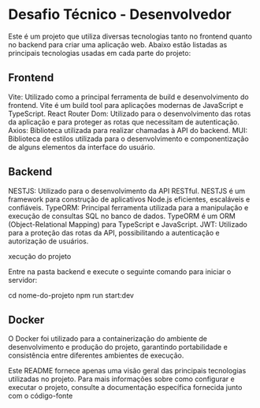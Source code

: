 <h1>Desafio Técnico - Desenvolvedor</h1>

Este é um projeto que utiliza diversas tecnologias tanto no frontend quanto no backend para criar uma aplicação web. Abaixo estão listadas as principais tecnologias usadas em cada parte do projeto:

<h2>Frontend</h2>

Vite: Utilizado como a principal ferramenta de build e desenvolvimento do frontend. Vite é um build tool para aplicações modernas de JavaScript e TypeScript.
React Router Dom: Utilizado para o desenvolvimento das rotas da aplicação e para proteger as rotas que necessitam de autenticação.
Axios: Biblioteca utilizada para realizar chamadas à API do backend.
MUI: Biblioteca de estilos utilizada para o desenvolvimento e componentização de alguns elementos da interface do usuário.

<h2>Backend</h2>

NESTJS: Utilizado para o desenvolvimento da API RESTful. NESTJS é um framework para construção de aplicativos Node.js eficientes, escaláveis e confiáveis.
TypeORM: Principal ferramenta utilizada para a manipulação e execução de consultas SQL no banco de dados. TypeORM é um ORM (Object-Relational Mapping) para TypeScript e JavaScript.
JWT: Utilizado para a proteção das rotas da API, possibilitando a autenticação e autorização de usuários.

xecução do projeto

Entre na pasta backend e execute o seguinte comando para iniciar o servidor:

cd nome-do-projeto
npm run start:dev

<h2>Docker</h2>
O Docker foi utilizado para a containerização do ambiente de desenvolvimento e produção do projeto, garantindo portabilidade e consistência entre diferentes ambientes de execução.

Este README fornece apenas uma visão geral das principais tecnologias utilizadas no projeto. Para mais informações sobre como configurar e executar o projeto, consulte a documentação específica fornecida junto com o código-fonte
